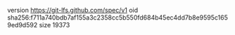 version https://git-lfs.github.com/spec/v1
oid sha256:f711a740bdb7af155a3c2358cc5b550fd684b45ec4dd7b8e9595c1659ed9d592
size 19373

